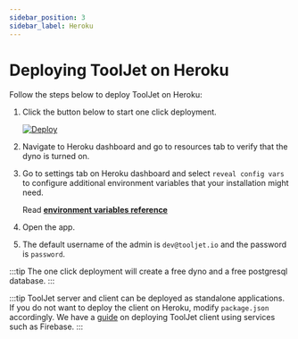 ```yaml
---
sidebar_position: 3
sidebar_label: Heroku
---
```


# Deploying ToolJet on Heroku

Follow the steps below to deploy ToolJet on Heroku:

1. Click the button below to start one click deployment.  
   <div style={{textAlign: 'center'}}>

   [![Deploy](https://www.herokucdn.com/deploy/button.svg)](https://heroku.com/deploy?template=https://github.com/tooljet/tooljet/tree/main)

   </div>

2. Navigate to Heroku dashboard and go to resources tab to verify that the dyno is turned on.
3. Go to settings tab on Heroku dashboard and select `reveal config vars` to configure additional environment variables that your installation might need.

   Read **[environment variables reference](/docs/deployment/env-vars)**

4. Open the app.
5. The default username of the admin is `dev@tooljet.io` and the password is `password`.

:::tip
The one click deployment will create a free dyno and a free postgresql database.
:::

:::tip
ToolJet server and client can be deployed as standalone applications. If you do not want to deploy the client on Heroku, modify `package.json` accordingly. We have a [guide](/docs/deployment/client) on deploying ToolJet client using services such as Firebase.
:::

